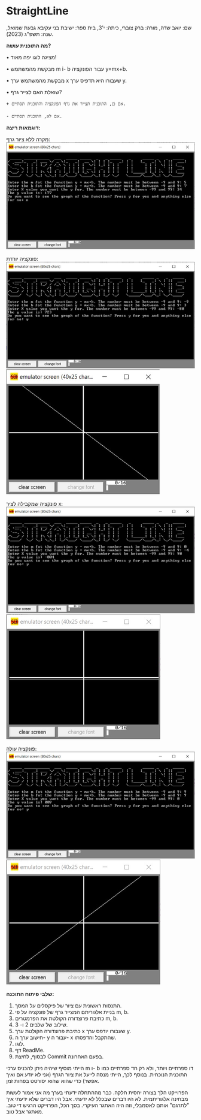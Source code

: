 # StraightLine
שם: יואב שדה, 
מורה: ברק צוברי, 
כיתה: י'3, 
בית ספר: ישיבת בני עקיבא גבעת שמואל, 
שנה: תשפ"ג (2023).

**מה התוכנית עושה?**

• מציגה לוגו יפה מאוד!

• מבקשת מהמשתמש m i- b עבור הפונקציה y=mx+b.

• מבקשת מהמשתמש ערך x שעבורו היא תדפיס ערך y.

• שואלת האם לצייר גרף?

	+ אם כן, התוכנית תצייר את גרף הפונקציה והתוכנית תסתיים.
	
	- אם לא, התוכנית תסתיים.
	

**דוגמאות ריצה:**


מקרה ללא ציור גרף:
![Example1](Running%20Examples/Example1.jpg)



פונקציה יורדת:
![Example2](Running%20Examples/Example2a.jpg)
![Example2](Running%20Examples/Example2b.jpg)



פונקציה שמקבילה לציר x:
![Example3](Running%20Examples/Example3a.jpg)
![Example3](Running%20Examples/Example3b.jpg)



פונקציה עולה:
![Example4](Running%20Examples/Example4a.jpg)
![Example4](Running%20Examples/Example4b.jpg)




**שלבי פיתוח התוכנה:**
1. התנסות ראשונית עם ציור של פיקסלים על המסך.
2. בניית אלגוריתם המצייר גרף של פונקציה על פי m, b.
3. כתיבת פרוצדורה הקולטת את הפרמטרים m, b.
4. שילוב של שלבים 2 ו- 3.
5. כתיבת פרוצדורה הקולטת ערך x שעבורו יודפס ערך y.
6. חישוב ערך ה- y עבור ה- x שהתקבל והדפסתו.
7. לוגו.
8. דף ReadMe.
9. לבסוף, לחיצת Commit בפעם האחרונה.




הייתי מוסיף שיהיה ניתן להכניס ערכי m ו- b דו ספרתיים ויותר, ולא רק חד ספרתיים כמו התוכנית הנוכחית.
בנוסף לכך, הייתי מנסה לייעל את ציור הגרף (אני לא יודע אם ואיך אפשר) כדי שהוא שהוא יסורטט בפחות זמן.


הפרוייקט הלך בצורה יחסית חלקה. כבר מההתחלה ידעתי בערך מה אני אמור לעשות מבחינה אלגוריתמית. לא היו דברים שבכלל לא ידעתי. אבל היו דברים שלא ידעתי איך "לתרגם" אותם לאסמבלי, וזה היה האתגר העיקרי.
בסך הכל, הפרוייקט הרגיש די טוב. מאתגר אבל טוב.